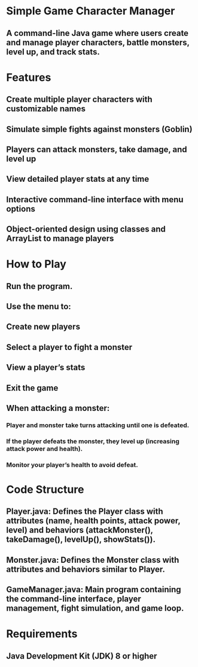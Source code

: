 # Simple Game Character Manager
## A command-line Java game where users create and manage player characters, battle monsters, level up, and track stats.

# Features
## Create multiple player characters with customizable names

## Simulate simple fights against monsters (Goblin)

## Players can attack monsters, take damage, and level up

## View detailed player stats at any time

## Interactive command-line interface with menu options

## Object-oriented design using classes and ArrayList to manage players

# How to Play
## Run the program.

## Use the menu to:

## Create new players

## Select a player to fight a monster

## View a player’s stats

## Exit the game

## When attacking a monster:

### Player and monster take turns attacking until one is defeated.

### If the player defeats the monster, they level up (increasing attack power and health).

### Monitor your player’s health to avoid defeat.

# Code Structure
## Player.java: Defines the Player class with attributes (name, health points, attack power, level) and behaviors (attackMonster(), takeDamage(), levelUp(), showStats()).

## Monster.java: Defines the Monster class with attributes and behaviors similar to Player.

## GameManager.java: Main program containing the command-line interface, player management, fight simulation, and game loop.

# Requirements
## Java Development Kit (JDK) 8 or higher
